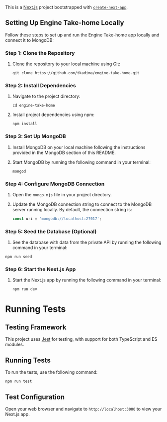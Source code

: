 This is a [Next.js](https://nextjs.org/) project bootstrapped with [`create-next-app`](https://github.com/vercel/next.js/tree/canary/packages/create-next-app).

## Setting Up Engine Take-home Locally

Follow these steps to set up and run the Engine Take-home app locally and connect it to MongoDB:

### Step 1: Clone the Repository

1. Clone the repository to your local machine using Git:
   ```
   git clone https://github.com/tkadima/engine-take-home.git
   ```

### Step 2: Install Dependencies

1. Navigate to the project directory:
   ```
   cd engine-take-home
   ```

2. Install project dependencies using npm:
   ```
   npm install
   ```

### Step 3: Set Up MongoDB

1. Install MongoDB on your local machine following the instructions provided in the MongoDB section of this README.

2. Start MongoDB by running the following command in your terminal:
   ```
   mongod
   ```

### Step 4: Configure MongoDB Connection

1. Open the `mongo.mjs` file in your project directory.

2. Update the MongoDB connection string to connect to the MongoDB server running locally. By default, the connection string is:
   ```javascript
   const uri = 'mongodb://localhost:27017';
   ```

### Step 5: Seed the Database (Optional)

1. See the database with data from the private API by running the following command in your terminal: 
```
npm run seed
```

### Step 6: Start the Next.js App

1. Start the Next.js app by running the following command in your terminal:
   ```
   npm run dev
   ```

# Running Tests

## Testing Framework

This project uses [Jest](https://jestjs.io/) for testing, with support for both TypeScript and ES modules.

## Running Tests

To run the tests, use the following command:

```sh
npm run test
```
## Test Configuration



Open your web browser and navigate to `http://localhost:3000` to view your Next.js app.